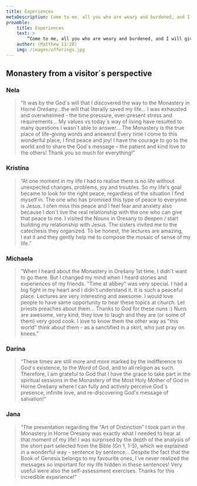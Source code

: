 ```yaml
---
title: Experiences
metaDescription: Come to me, all you who are weary and burdened, and I will give you rest.
preamble:
    title: Experiences
    text: >
        “Come to me, all you who are weary and burdened, and I will give you rest.”
    author: (Matthew 11:28)
    img: /images/offerings.jpg
---
```


## Monastery from a visitor´s perspective

### Nela

> “It was by the God´s will that I discovered the way to the Monastery in Horné Orešany...the will
> that literally saved my life... I was exhausted and overwhelmed - the time pressure,
> ever-present stress and requirements... My values vs today´s way of living have resulted to many
> questions I wasn´t able to answer... The Monastery is the true place of life-giving words and
> answers! Every time I come to this wonderful place, I find peace and joy! I have the courage to
> go to the world and to share the God´s message – the patient and kind love to the others! Thank
> you so much for everything!”

### Kristína

> “At one moment in my life I had to realise there is no life without unexpected changes, problems,
> joy and troubles. So my life&#39;s goal became to look for the right peace, regardless of the
> situation I find myself in. The one who has promised this type of peace to everyone is Jesus.
> I ofen miss this peace and I feel fear and anxiety also because I don´t live the real
> relationship with the one who can give that peace to me. I visited the Nouns in Oresany to
> deepen / start building my relationship with Jesus. The sisters invited me to the catechesis
> they organized. To be honest, the lectures are amazing, I eat it and they gently help me to
> compose the mosaic of sense of my life.”

### Michaela

> “When I heard about the Monastery in Orešany 1st time, I didn&#39;t want to go there. But I
> changed my mind when I heard stories and experiences of my friends. &quot;Time at abbey&quot;
> was very special. I had a big fight in my heart and I didn&#39;t understand it. It is such a
> peaceful place. Lectures are very interesting and awesome. I would love people to have same
> opportunity to hear these topics at church. Let priests preaches about them... Thanks to God for
> these nuns :) Nuns are awesome, very kind, they love to laugh and they are (or some of them)
> very good cook. I love to know them the other way as &quot;this world&quot; think about them -
> as a sanctified in a skirt, who just pray on knees.”

### Darina

> “These times are still more and more marked by the indifference to God´s existence, to the Word
> of God, and to all religion as such. Therefore, I am grateful to God that I have the grace to
> take part in the spiritual sessions in the Monastery of the Most Holy Mother of God in Horne
> Orešany where I can fully and actively perceive God´s presence, infinite love, and
> re-discovering God&#39;s message of salvation!”

### Jana

> “The presentation regarding the “Art of Distinction” I took part in the
> Monastery in Horne Oresany was exactly what I needed to hear at that moment of my life! I was
> surprised by the depth of the analysis of the short part selected from the Bible (Gn 1, 1-5),
> which we explained in a wonderful way - sentence by sentence... Despite the fact that the Book
> of Genesis belongs to my favourite ones, I´ve never realized the messages so important for my
> life hidden in these sentences! Very useful were also the self-assessment exercises. Thanks for
> this incredible experience!”
